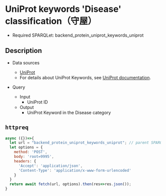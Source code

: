 # UniProt keywords 'Disease' classification（守屋）

- Required SPARQLet: backend_protein_uniprot_keywords_uniprot

## Description

- Data sources
    - [UniProt](https://www.uniprot.org/)
    - For details about UniProt Keywords, see [UniProt documentation](https://www.uniprot.org/help/keywords).

- Query
    - Input
        - UniProt ID
    - Output
        - UniProt Keyword in the Disease category
  
## `httpreq`

```javascript
async ({})=>{
  let url = "backend_protein_uniprot_keywords_uniprot"; // parent SPARQLet relative path
  let options = {
    method: 'POST',
    body: 'root=9995',
    headers: {
      'Accept': 'application/json',
      'Content-Type': 'application/x-www-form-urlencoded'
    }
  }
  return await fetch(url, options).then(res=>res.json());
}
```